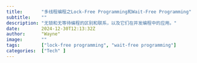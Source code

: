 ```yaml
---
title:       "多线程编程之Lock-Free Programming和Wait-Free Programming"
subtitle:    ""
description: "无锁和无等待编程的区别和联系，以及它们在并发编程中的应用。"
date:        2024-12-30T12:13:32Z
author:      "Wayne"
image:       ""
tags:        ["lock-free programming", "wait-free programming"]
categories:  ["Tech" ]
---
```

